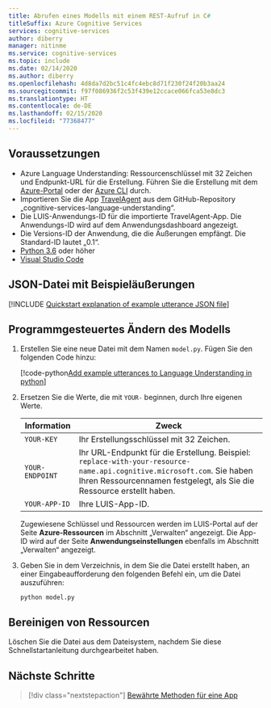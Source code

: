 ```yaml
---
title: Abrufen eines Modells mit einem REST-Aufruf in C#
titleSuffix: Azure Cognitive Services
services: cognitive-services
author: diberry
manager: nitinme
ms.service: cognitive-services
ms.topic: include
ms.date: 02/14/2020
ms.author: diberry
ms.openlocfilehash: 4d8da7d2bc51c4fc4ebc8d71f230f24f20b3aa24
ms.sourcegitcommit: f97f086936f2c53f439e12ccace066fca53e8dc3
ms.translationtype: HT
ms.contentlocale: de-DE
ms.lasthandoff: 02/15/2020
ms.locfileid: "77368477"
---
```

## <a name="prerequisites"></a>Voraussetzungen

* Azure Language Understanding: Ressourcenschlüssel mit 32 Zeichen und Endpunkt-URL für die Erstellung. Führen Sie die Erstellung mit dem [Azure-Portal](../luis-how-to-azure-subscription.md#create-resources-in-the-azure-portal) oder der [Azure CLI](../luis-how-to-azure-subscription.md#create-resources-in-azure-cli) durch.
* Importieren Sie die App [TravelAgent](https://github.com/Azure-Samples/cognitive-services-language-understanding/blob/master/documentation-samples/quickstarts/change-model/TravelAgent.json) aus dem GitHub-Repository „cognitive-services-language-understanding“.
* Die LUIS-Anwendungs-ID für die importierte TravelAgent-App. Die Anwendungs-ID wird auf dem Anwendungsdashboard angezeigt.
* Die Versions-ID der Anwendung, die die Äußerungen empfängt. Die Standard-ID lautet „0.1“.
* [Python 3.6](https://www.python.org/downloads/) oder höher
* [Visual Studio Code](https://code.visualstudio.com/)

## <a name="example-utterances-json-file"></a>JSON-Datei mit Beispieläußerungen

[!INCLUDE [Quickstart explanation of example utterance JSON file](get-started-get-model-json-example-utterances.md)]

## <a name="change-model-programmatically"></a>Programmgesteuertes Ändern des Modells

1. Erstellen Sie eine neue Datei mit dem Namen `model.py`. Fügen Sie den folgenden Code hinzu:

    [!code-python[Add example utterances to Language Understanding in python](~/samples-luis/documentation-samples/quickstarts/change-model/python/3.x/add-utterances-3-6.py)]

1. Ersetzen Sie die Werte, die mit `YOUR-` beginnen, durch Ihre eigenen Werte.

    |Information|Zweck|
    |--|--|
    |`YOUR-KEY`|Ihr Erstellungsschlüssel mit 32 Zeichen.|
    |`YOUR-ENDPOINT`| Ihr URL-Endpunkt für die Erstellung. Beispiel: `replace-with-your-resource-name.api.cognitive.microsoft.com`. Sie haben Ihren Ressourcennamen festgelegt, als Sie die Ressource erstellt haben.|
    |`YOUR-APP-ID`| Ihre LUIS-App-ID. |

    Zugewiesene Schlüssel und Ressourcen werden im LUIS-Portal auf der Seite **Azure-Ressourcen** im Abschnitt „Verwalten“ angezeigt. Die App-ID wird auf der Seite **Anwendungseinstellungen** ebenfalls im Abschnitt „Verwalten“ angezeigt.

1. Geben Sie in dem Verzeichnis, in dem Sie die Datei erstellt haben, an einer Eingabeaufforderung den folgenden Befehl ein, um die Datei auszuführen:

    ```console
    python model.py
    ```

## <a name="clean-up-resources"></a>Bereinigen von Ressourcen

Löschen Sie die Datei aus dem Dateisystem, nachdem Sie diese Schnellstartanleitung durchgearbeitet haben.

## <a name="next-steps"></a>Nächste Schritte

> [!div class="nextstepaction"]
> [Bewährte Methoden für eine App](../luis-concept-best-practices.md)
